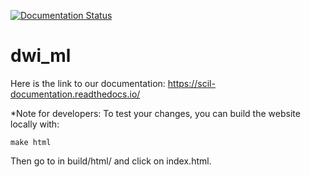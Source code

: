 [![Documentation Status](https://readthedocs.org/projects/scil-documentation/badge/?version=latest)](https://scil-documentation.readthedocs.io/en/latest/?badge=latest)

# dwi_ml

Here is the link to our documentation: https://scil-documentation.readthedocs.io/


*Note for developers: To test your changes, you can build the website locally with:

    make html

Then go to in build/html/  and click on index.html.
